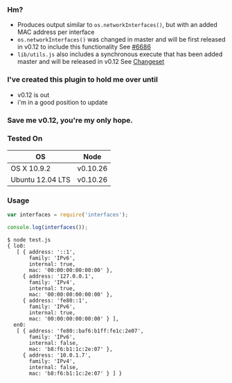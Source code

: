 ### Hm?

* Produces output similar to `os.networkInterfaces()`, but with an added MAC address per interface
* `os.networkInterfaces()` was changed in master and will be first released in v0.12 to include this functionality See [#6686](https://github.com/joyent/node/issues/6686)
* `lib/utils.js` also includes a synchronous execute that has been added master and will be released in v0.12 See [Changeset](https://github.com/joyent/node/compare/joyent:d58c206...joyent:e8df267)

### I've created this plugin to hold me over until
* v0.12 is out
* i'm in a good position to update

### Save me v0.12, you're my only hope.

### Tested On
| OS               | Node     |
| ---------------- | -------- |
| OS X 10.9.2      | v0.10.26 |
| Ubuntu 12.04 LTS | v0.10.26 |


### Usage

```javascript
var interfaces = require('interfaces');

console.log(interfaces());
```
```
$ node test.js             
{ lo0: 
   [ { address: '::1',
       family: 'IPv6',
       internal: true,
       mac: '00:00:00:00:00:00' },
     { address: '127.0.0.1',
       family: 'IPv4',
       internal: true,
       mac: '00:00:00:00:00:00' },
     { address: 'fe80::1',
       family: 'IPv6',
       internal: true,
       mac: '00:00:00:00:00:00' } ],
  en0: 
   [ { address: 'fe80::baf6:b1ff:fe1c:2e07',
       family: 'IPv6',
       internal: false,
       mac: 'b8:f6:b1:1c:2e:07' },
     { address: '10.0.1.7',
       family: 'IPv4',
       internal: false,
       mac: 'b8:f6:b1:1c:2e:07' } ] }
```
